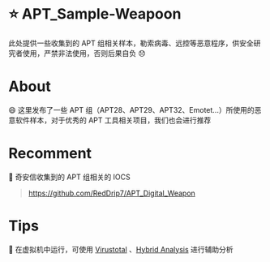 # :star: APT_Sample-Weapoon
此处提供一些收集到的 APT 组相关样本，勒索病毒、远控等恶意程序，供安全研究者使用，严禁非法使用，否则后果自负 :disappointed:

# About

:smile: 这里发布了一些 APT 组（APT28、APT29、APT32、Emotet...）所使用的恶意软件样本，对于优秀的 APT 工具相关项目，我们也会进行推荐

# Recomment
:book: 奇安信收集到的 APT 组相关的 IOCS 

> https://github.com/RedDrip7/APT_Digital_Weapon

# Tips

:hammer: 在虚拟机中运行，可使用 [Virustotal](https://www.virustotal.com/) 、[Hybrid Analysis](https://habo.qq.com/) 进行辅助分析
